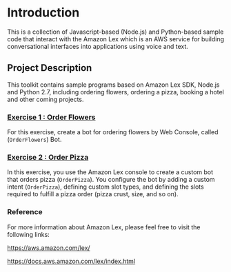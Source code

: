 # **Introduction**
This is a collection of Javascript-based (Node.js) and Python-based sample code that interact with the Amazon Lex which is an AWS service for building conversational interfaces into applications using voice and text.

##  Project Description
This toolkit contains sample programs based on Amazon Lex SDK, Node.js and Python 2.7, including ordering flowers, ordering a pizza, booking a hotel and other coming projects.

### [Exercise 1 : Order Flowers](ex1.md)
For this exercise, create a bot for ordering flowers by Web Console, called \(`OrderFlowers`\) Bot\.

### [Exercise 2 : Order Pizza](ex2-step1.md)
In this exercise, you use the Amazon Lex console to create a custom bot that orders pizza \(`OrderPizza`\)\. You configure the bot by adding a custom intent \(`OrderPizza`\), defining custom slot types, and defining the slots required to fulfill a pizza order \(pizza crust, size, and so on\)\.

### Reference
For more information about Amazon Lex, please feel free to visit the following links:

https://aws.amazon.com/lex/

https://docs.aws.amazon.com/lex/index.html
